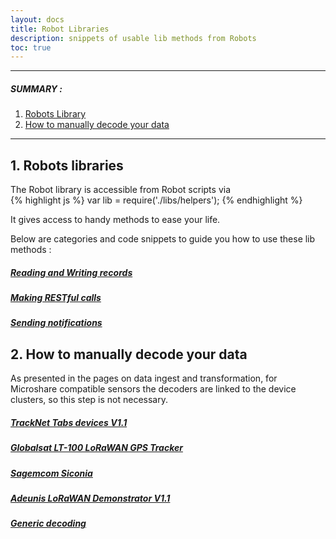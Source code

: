 ```yaml
---
layout: docs
title: Robot Libraries
description: snippets of usable lib methods from Robots
toc: true
---
```


---------------------------------------

##### SUMMARY : 

1. [Robots Library](./#1-robots-libraries)
3. [How to manually decode your data](./#3-access-to-device-cluster)

---------------------------------------

## 1. Robots libraries

The Robot library is accessible from Robot scripts via  
{% highlight js %} var lib = require('./libs/helpers'); {% endhighlight %}

It gives access to handy methods to ease your life.

Below are categories and code snippets to guide you how to use these lib methods :

#####  [Reading and Writing records](read-and-write)
#####  [Making RESTful calls](making-restful-calls)
#####  [Sending notifications](sending-notifications)



## 2. How to manually decode your data 

As presented in the pages on data ingest and transformation, for Microshare compatible sensors the decoders are linked to the device clusters, so this step is not necessary. 

#####  [TrackNet Tabs devices V1.1](tracknet-tabs)
#####  [Globalsat LT-100 LoRaWAN GPS Tracker](globalsat-lt-100)
#####  [Sagemcom Siconia](sagemcom-siconia)
#####  [Adeunis LoRaWAN Demonstrator V1.1](adeunis-demonstrator)
#####  [Generic decoding](decoding-payloads)